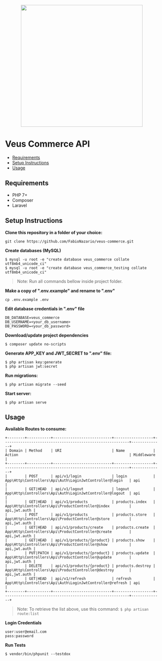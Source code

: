 <p align="center">
	<img src="https://i.imgur.com/2LUR2yy.png" width="400">
</p>

# Veus Commerce API

- [Requirements](#requirements)
- [Setup Instructions](#instructions)
- [Usage](#usage)

<a name='requirements'></a>
## Requirements
- PHP 7+
- Composer
- Laravel

<a name='instructions'></a>
## Setup Instructions

**Clone this repository in a folder of your choice:**
```
git clone https://github.com/FabioNazario/veus-commerce.git
```

**Create databases  (MySQL)**
```
$ mysql -u root -e "create database veus_commerce collate utf8mb4_unicode_ci"
$ mysql -u root -e "create database veus_commerce_testing collate utf8mb4_unicode_ci"
```
>Note: 
>Run all commands  bellow  inside project folder.

**Make a copy of ".env.example" and rename to ".env"**
```
cp .env.example .env 
```

**Edit  database credentials in ".env" file**
```
DB_DATABASE=veus_commerce
DB_USERNAME=<your_db_username>
DB_PASSWORD=<your_db_password>
```

**Download/update project dependencies**
```
$ composer update no-scripts
```
**Generate APP_KEY and JWT_SECRET to ".env" file:**
```
$ php artisan key:generate
$ php artisan jwt:secret
```
**Run migrations:**
```
$ php artisan migrate --seed
```

**Start server:**
```
$ php artisan serve
```

<a name='usage'></a>
## Usage

**Available Routes to consume:**
```
+--------+-----------+---------------------------+------------------+----------------------------------------------------------+--------------+
| Domain | Method    | URI                       | Name             | Action                                                   | Middleware   |
+--------+-----------+---------------------------+------------------+----------------------------------------------------------+--------------+
|        | POST      | api/v1/login              | login            | App\Http\Controllers\Api\Auth\LoginJwtController@login   | api          |
|        | GET|HEAD  | api/v1/logout             | logout           | App\Http\Controllers\Api\Auth\LoginJwtController@logout  | api          |
|        | GET|HEAD  | api/v1/products           | products.index   | App\Http\Controllers\Api\ProductController@index         | api,jwt.auth |
|        | POST      | api/v1/products           | products.store   | App\Http\Controllers\Api\ProductController@store         | api,jwt.auth |
|        | GET|HEAD  | api/v1/products/create    | products.create  | App\Http\Controllers\Api\ProductController@create        | api,jwt.auth |
|        | GET|HEAD  | api/v1/products/{product} | products.show    | App\Http\Controllers\Api\ProductController@show          | api,jwt.auth |
|        | PUT|PATCH | api/v1/products/{product} | products.update  | App\Http\Controllers\Api\ProductController@update        | api,jwt.auth |
|        | DELETE    | api/v1/products/{product} | products.destroy | App\Http\Controllers\Api\ProductController@destroy       | api,jwt.auth |
|        | GET|HEAD  | api/v1/refresh            | refresh          | App\Http\Controllers\Api\Auth\LoginJwtController@refresh | api          |
+--------+-----------+---------------------------+------------------+----------------------------------------------------------+--------------+
```

>Note: To retrieve the list above, use this command: ```$ php artisan route:list```


**Login  Credentials**
```
user:user@email.com
pass:password
```

**Run Tests**
```
$ vendor/bin/phpunit --testdox
```
